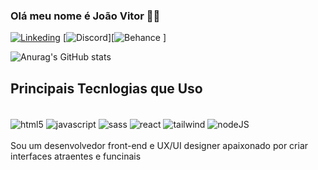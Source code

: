 ### Olá meu nome é João Vitor 👋🏾

[![Linkeding](https://img.shields.io/badge/LinkedIn-0077B5?style=for-the-badge&logo=linkedin&logoColor=white
)](https://www.linkedin.com/in/jo%C3%A3o-vitor-oliveira-ti/)
[![Discord](https://img.shields.io/badge/Discord-7289DA?style=for-the-badge&logo=discord&logoColor=white
)][![Behance](https://img.shields.io/badge/-Behance-blue?style=for-the-badge&logo=behance&logoColor=white)
]

![Anurag's GitHub stats](https://github-readme-stats.vercel.app/api?username=jota-lang&show_icons=true&theme=radical)
## Principais Tecnlogias que Uso
<div style="display: inline_block"><br/>
<img align ="center" alt="html5" src="https://img.shields.io/badge/HTML5-E34F26?style=for-the-badge&logo=html5&logoColor=white
">
<img align ="center" alt="javascript" src="https://img.shields.io/badge/JavaScript-F7DF1E?style=for-the-badge&logo=javascript&logoColor=black">
<img align ="center" alt="sass" src="https://img.shields.io/badge/Sass-CC6699?style=for-the-badge&logo=sass&logoColor=white">
<img align ="center" alt="react" src="https://img.shields.io/badge/React-20232A?style=for-the-badge&logo=react&logoColor=61DAFB
">
<img align ="center" alt="tailwind" src="https://img.shields.io/badge/Tailwind_CSS-38B2AC?style=for-the-badge&logo=tailwind-css&logoColor=white">
<img align ="center" alt="nodeJS" src="https://img.shields.io/badge/Node.js-43853D?style=for-the-badge&logo=node.js&logoColor=white
">

</div>
<br/>
Sou um desenvolvedor front-end e UX/UI designer apaixonado por criar interfaces atraentes e funcinais
